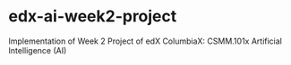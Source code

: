 # edx-ai-week2-project
Implementation of Week 2 Project of edX ColumbiaX: CSMM.101x Artificial Intelligence (AI)
